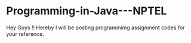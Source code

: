 # Programming-in-Java---NPTEL
Hey Guys !! Hereby I will be posting programmimg assignment codes for your reference.
